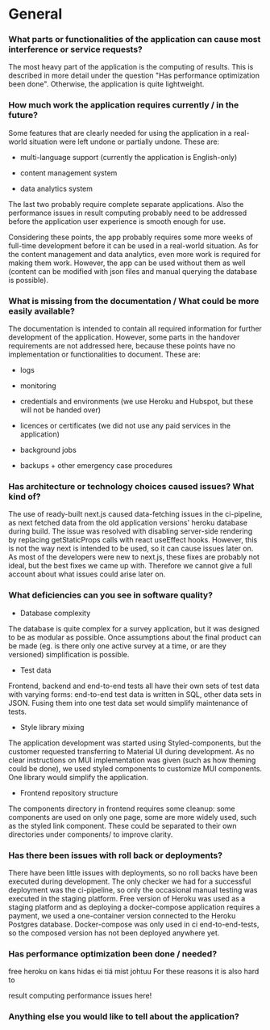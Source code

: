 # General

### What parts or functionalities of the application can cause most interference or service requests?

The most heavy part of the application is the computing of results. This is described in more detail under the question "Has performance optimization been done". Otherwise, the application is quite lightweight.

### How much work the application requires currently / in the future?

Some features that are clearly needed for using the application in a real-world situation were left undone or partially undone. These are:

* multi-language support (currently the application is English-only)

* content management system

* data analytics system

The last two probably require complete separate applications. Also the performance issues in result computing probably need to be addressed before the application user experience is smooth enough for use.

Considering these points, the app probably requires some more weeks of full-time development before it can be used in a real-world situation. As for the content management and data analytics, even more work is required for making them work. However, the app can be used without them as well (content can be modified with json files and manual querying the database is possible).

### What is missing from the documentation / What could be more easily available?

The documentation is intended to contain all required information for further development of the application. 
However, some parts in the handover requirements are not addressed here, because these points have no implementation or
functionalities to document. These are: 

* logs

* monitoring

* credentials and environments (we use Heroku and Hubspot, but these will not be handed over)

* licences or certificates (we did not use any paid services in the application)

* background jobs

* backups + other emergency case procedures

### Has architecture or technology choices caused issues? What kind of?

The use of ready-built next.js caused data-fetching issues in the ci-pipeline, as next fetched data from the old application versions' heroku database during build. The issue was resolved with disabling server-side rendering by replacing getStaticProps calls with react useEffect hooks. However, this is not the way next is intended to be used, so it can cause issues later on. As most of the developers were new to next.js, these fixes are probably not ideal, but the best fixes we came up with. Therefore we cannot give a full account about what issues could arise later on.

### What deficiencies can you see in software quality?

* Database complexity

The database is quite complex for a survey application, but it was designed to be as modular as possible. Once assumptions about the final product can be made (eg. is there only one active survey at a time, or are they versioned) simplification is possible.

* Test data

Frontend, backend and end-to-end tests all have their own sets of test data with varying forms: end-to-end test data is written in SQL, other data sets in JSON. Fusing them into one test data set would simplify maintenance of tests.

* Style library mixing

The application development was started using Styled-components, but the customer requested transferring to Material UI during development. As no clear instructions on MUI implementation was given (such as how theming could be done), we used styled components to customize MUI components. One library would simplify the application.

* Frontend repository structure

The components directory in frontend requires some cleanup: some components are used on only one page, some are more widely used, such as the styled link component. These could be separated to their own directories under components/ to improve clarity.

### Has there been issues with roll back or deployments?

There have been little issues with deployments, so no roll backs have been executed during development. The only checker we had for a successful deployment was the ci-pipeline, so only the occasional manual testing was executed in the staging platform. Free version of Heroku was used as a staging platform and as deploying a docker-compose application requires a payment, we used a one-container version connected to the Heroku Postgres database. Docker-compose was only used in ci end-to-end-tests, so the composed version has not been deployed anywhere yet.



### Has performance optimization been done / needed?

free heroku on kans hidas ei tiä mist johtuu
For these reasons it is also hard to

result computing performance issues here!

### Anything else you would like to tell about the application?

